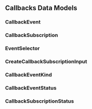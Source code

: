 
## Callbacks Data Models   


### CallbackEvent
 
    

### CallbackSubscription
 
    

### EventSelector
 
    

### CreateCallbackSubscriptionInput
 
    

### CallbackEventKind
 
    

### CallbackEventStatus
 
    

### CallbackSubscriptionStatus
 
    
